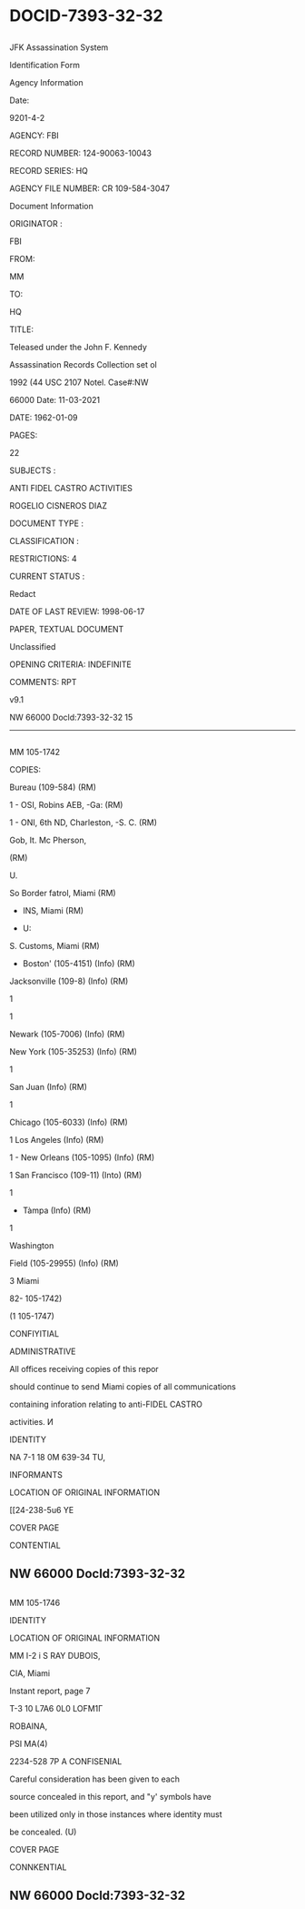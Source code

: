 # DOCID-7393-32-32

##
JFK Assassination System

Identification Form

Agency Information

Date:

9201-4-2

AGENCY: FBI

RECORD NUMBER: 124-90063-10043

RECORD SERIES: HQ

AGENCY FILE NUMBER: CR 109-584-3047

Document Information

ORIGINATOR :

FBI

FROM:

MM

TO:

HQ

TITLE:

Teleased under the John F. Kennedy

Assassination Records Collection set ol

1992 (44 USC 2107 Notel. Case#:NW

66000 Date: 11-03-2021

DATE: 1962-01-09

PAGES:

22

SUBJECTS :

ANTI FIDEL CASTRO ACTIVITIES

ROGELIO CISNEROS DIAZ

DOCUMENT TYPE :

CLASSIFICATION :

RESTRICTIONS: 4

CURRENT STATUS :

Redact

DATE OF LAST REVIEW: 1998-06-17

PAPER, TEXTUAL DOCUMENT

Unclassified

OPENING CRITERIA: INDEFINITE

COMMENTS: RPT

v9.1

NW 66000 Docld:7393-32-32
15

---

##
MM 105-1742

COPIES:

Bureau (109-584) (RM)

1 - OSI, Robins AEB, -Ga: (RM)

1 - ONI, 6th ND, Charleston, -S. C. (RM)

Gob, It. Mc Pherson,

(RM)

U.

So Border fatrol, Miami (RM)

- INS, Miami (RM)

- U:

S. Customs, Miami (RM)

- Boston' (105-4151) (Info) (RM)

Jacksonville (109-8) (Info) (RM)

1

1

Newark (105-7006) (Info) (RM)

New York (105-35253) (Info) (RM)

1

San Juan (Info) (RM)

1

Chicago (105-6033) (Info) (RM)

1 Los Angeles (Info) (RM)

1 - New Orleans (105-1095) (Info) (RM)

1 San Francisco (109-11) (Into) (RM)

1

- Tàmpa (Info) (RM)

1

Washington

Field (105-29955) (Info) (RM)

3 Miami

82- 105-1742)

(1 105-1747)

CONFIYITIAL

ADMINISTRATIVE

All offices receiving copies of this repor

should continue to send Miami copies of all communications

containing inforation relating to anti-FIDEL CASTRO

activities. И

IDENTITY

NA 7-1 18 0M 639-34 TU,

INFORMANTS

LOCATION OF ORIGINAL INFORMATION

[[24-238-5u6 YE

COVER PAGE

CONTENTIAL

NW 66000 Docld:7393-32-32
---

##
MM 105-1746

IDENTITY

LOCATION OF ORIGINAL INFORMATION

MM I-2 i S RAY DUBOIS,

CIA, Miami

Instant report, page 7

T-3 10 L7A6 0L0 LOFM1Г

ROBAINA,

PSI MA(4)

2234-528 7P A CONFISENIAL

Careful consideration has been given to each

source concealed in this report, and "y' symbols have

been utilized only in those instances where identity must

be concealed. (U)

COVER PAGE

CONNKENTIAL

NW 66000 Docld:7393-32-32
---

